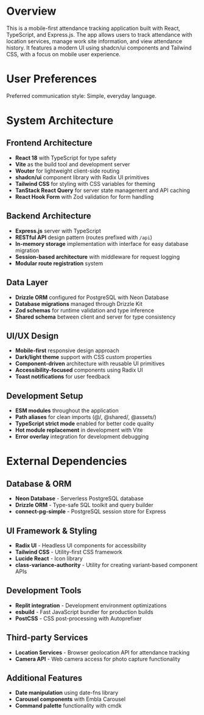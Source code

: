 # Overview

This is a mobile-first attendance tracking application built with React, TypeScript, and Express.js. The app allows users to track attendance with location services, manage work site information, and view attendance history. It features a modern UI using shadcn/ui components and Tailwind CSS, with a focus on mobile user experience.

# User Preferences

Preferred communication style: Simple, everyday language.

# System Architecture

## Frontend Architecture
- **React 18** with TypeScript for type safety
- **Vite** as the build tool and development server
- **Wouter** for lightweight client-side routing
- **shadcn/ui** component library with Radix UI primitives
- **Tailwind CSS** for styling with CSS variables for theming
- **TanStack React Query** for server state management and API caching
- **React Hook Form** with Zod validation for form handling

## Backend Architecture
- **Express.js** server with TypeScript
- **RESTful API** design pattern (routes prefixed with `/api`)
- **In-memory storage** implementation with interface for easy database migration
- **Session-based architecture** with middleware for request logging
- **Modular route registration** system

## Data Layer
- **Drizzle ORM** configured for PostgreSQL with Neon Database
- **Database migrations** managed through Drizzle Kit
- **Zod schemas** for runtime validation and type inference
- **Shared schema** between client and server for type consistency

## UI/UX Design
- **Mobile-first** responsive design approach
- **Dark/light theme** support with CSS custom properties
- **Component-driven** architecture with reusable UI primitives
- **Accessibility-focused** components using Radix UI
- **Toast notifications** for user feedback

## Development Setup
- **ESM modules** throughout the application
- **Path aliases** for clean imports (@/, @shared/, @assets/)
- **TypeScript strict mode** enabled for better code quality
- **Hot module replacement** in development with Vite
- **Error overlay** integration for development debugging

# External Dependencies

## Database & ORM
- **Neon Database** - Serverless PostgreSQL database
- **Drizzle ORM** - Type-safe SQL toolkit and query builder
- **connect-pg-simple** - PostgreSQL session store for Express

## UI Framework & Styling
- **Radix UI** - Headless UI components for accessibility
- **Tailwind CSS** - Utility-first CSS framework
- **Lucide React** - Icon library
- **class-variance-authority** - Utility for creating variant-based component APIs

## Development Tools
- **Replit integration** - Development environment optimizations
- **esbuild** - Fast JavaScript bundler for production builds
- **PostCSS** - CSS post-processing with Autoprefixer

## Third-party Services
- **Location Services** - Browser geolocation API for attendance tracking
- **Camera API** - Web camera access for photo capture functionality

## Additional Features
- **Date manipulation** using date-fns library
- **Carousel components** with Embla Carousel
- **Command palette** functionality with cmdk
